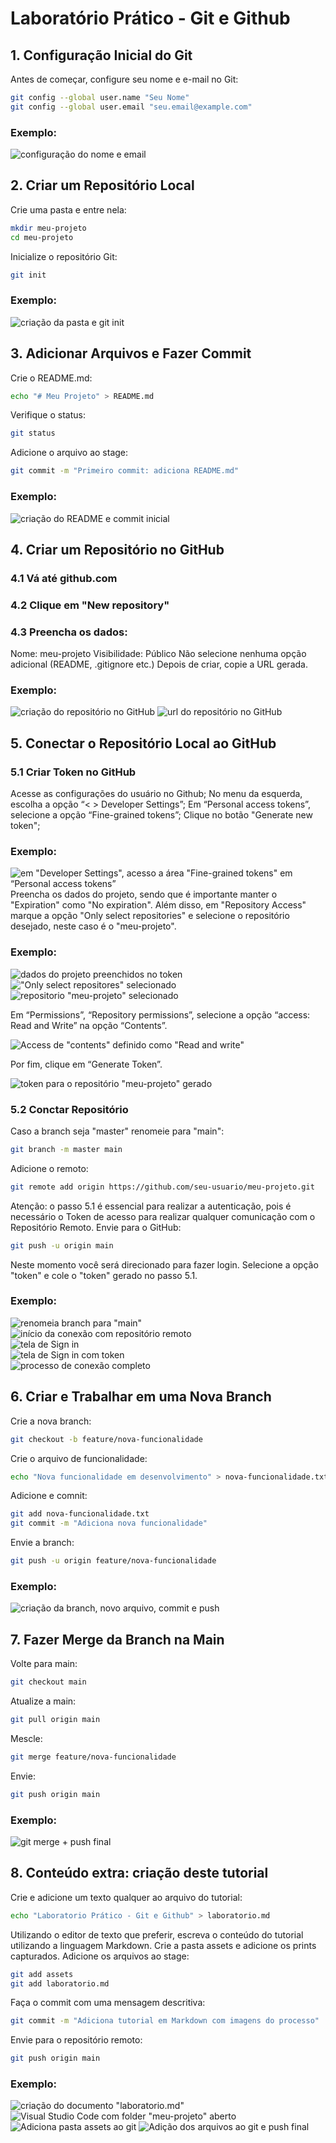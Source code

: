 # Laboratório Prático - Git e Github

## 1. Configuração Inicial do Git
Antes de começar, configure seu nome e e-mail no Git:
```bash
git config --global user.name "Seu Nome"
git config --global user.email "seu.email@example.com"
```
### Exemplo:
![configuração do nome e email](assets/img-1.png)

## 2. Criar um Repositório Local
Crie uma pasta e entre nela:
```bash
mkdir meu-projeto
cd meu-projeto
```
Inicialize o repositório Git:
```bash
git init
```
### Exemplo:
![criação da pasta e git init](assets/img-2.png)

## 3. Adicionar Arquivos e Fazer Commit
Crie o README.md:
```bash
echo "# Meu Projeto" > README.md
```
Verifique o status:
```bash
git status
```
Adicione o arquivo ao stage:
```bash
git commit -m "Primeiro commit: adiciona README.md"
```
### Exemplo:
![criação do README e commit inicial](assets/img-3.png)

## 4. Criar um Repositório no GitHub
### 4.1 Vá até github.com
### 4.2 Clique em "New repository"
### 4.3 Preencha os dados:
Nome: meu-projeto
Visibilidade: Público
Não selecione nenhuma opção adicional (README, .gitignore etc.)
Depois de criar, copie a URL gerada.
### Exemplo:
![criação do repositório no GitHub](assets/img-4.png)
![url do repositório no GitHub](assets/img-5.png)

## 5. Conectar o Repositório Local ao GitHub

### 5.1 Criar Token no GitHub
Acesse as configurações do usuário no Github;
No menu da esquerda, escolha a opção “< > Developer Settings”;
Em “Personal access tokens”, selecione a opção “Fine-grained tokens”;
Clique no botão "Generate new token";
### Exemplo:
![em "Developer Settings", acesso a área "Fine-grained tokens" em “Personal access tokens”](assets/img-6.png)
Preencha os dados do projeto, sendo que é importante manter o "Expiration" como "No expiration".
Além disso, em "Repository Access" marque a opção "Only select repositories" e selecione o repositório desejado, neste caso é o "meu-projeto".
### Exemplo:
![dados do projeto preenchidos no token](assets/img-7.png)  
!["Only select repositores" selecionado](assets/img-8.png)  
![repositorio "meu-projeto" selecionado](assets/img-9.png)

Em “Permissions”, “Repository permissions”, selecione a opção “access: Read and Write” na opção “Contents”.

![Access de "contents" definido como "Read and write"](assets/img-10.png)

Por fim, clique em “Generate Token”.

![token para o repositório "meu-projeto" gerado](assets/img-11.png)

### 5.2 Conctar Repositório
Caso a branch seja "master" renomeie para "main":
```bash
git branch -m master main
```
Adicione o remoto:
```bash
git remote add origin https://github.com/seu-usuario/meu-projeto.git
```
Atenção: o passo 5.1 é essencial para realizar a autenticação, pois é necessário o Token de acesso para realizar qualquer comunicação com o Repositório Remoto.
Envie para o GitHub:
```bash
git push -u origin main
```
Neste momento você será direcionado para fazer login. Selecione a opção "token" e cole o "token" gerado no passo 5.1.
### Exemplo:
![renomeia branch para "main"](assets/img-12.png)  
![início da conexão com repositório remoto](assets/img-13.png)  
![tela de Sign in](assets/img-14.png)  
![tela de Sign in com token](assets/img-15.png)  
![processo de conexão completo](assets/img-16.png)  

## 6. Criar e Trabalhar em uma Nova Branch
Crie a nova branch:
```bash
git checkout -b feature/nova-funcionalidade
```
Crie o arquivo de funcionalidade:
```bash
echo "Nova funcionalidade em desenvolvimento" > nova-funcionalidade.txt
```
Adicione e comnit:
```bash
git add nova-funcionalidade.txt
git commit -m "Adiciona nova funcionalidade"
```
Envie a branch:
```bash
git push -u origin feature/nova-funcionalidade
```
### Exemplo:
![criação da branch, novo arquivo, commit e push](assets/img-17.png)

## 7. Fazer Merge da Branch na Main
Volte para main:
```bash
git checkout main
```
Atualize a main:
```bash
git pull origin main
```
Mescle:
```bash
git merge feature/nova-funcionalidade
```
Envie:
```bash
git push origin main
```
### Exemplo:
![git merge + push final](assets/img-18.png)

## 8. Conteúdo extra: criação deste tutorial
Crie e adicione um texto qualquer ao arquivo do tutorial:
```bash
echo "Laboratorio Prático - Git e Github" > laboratorio.md
```
Utilizando o editor de texto que preferir, escreva o conteúdo do tutorial utilizando a linguagem Markdown.
Crie a pasta assets e adicione os prints capturados.
Adicione os arquivos ao stage:
```bash
git add assets
git add laboratorio.md
```
Faça o commit com uma mensagem descritiva:
```bash
git commit -m "Adiciona tutorial em Markdown com imagens do processo"
```
Envie para o repositório remoto:
```bash
git push origin main
```
### Exemplo:
![criação do documento "laboratorio.md"](assets/img-19.png)
![Visual Studio Code com folder "meu-projeto" aberto](assets/img-22.png)
![Adiciona pasta assets ao git](assets/img-20.png)
![Adição dos arquivos ao git e push final](assets/img-21.png)
